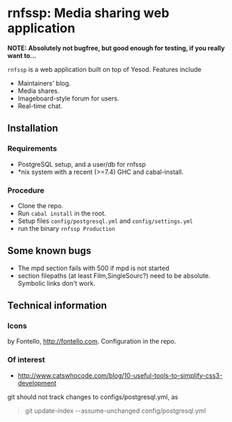 rnfssp: Media sharing web application
=====================================

**NOTE: Absolutely not bugfree, but good enough for testing, if you really want
to...**

`rnfssp` is a web application built on top of Yesod. Features include

* Maintainers' blog.
* Media shares.
* Imageboard-style forum for users.
* Real-time chat.

Installation
------------

### Requirements

- PostgreSQL setup, and a user/db for rnfssp
- *nix system with a recent (>=7.4) GHC and cabal-install.

### Procedure

- Clone the repo.
- Run `cabal install` in the root.
- Setup files `config/postgresql.yml` and `config/settings.yml`
- run the binary `rnfssp Production`


Some known bugs
---------------

* The mpd section fails with 500 if mpd is not started
* section filepaths (at least Film,SingleSourc?) need to be absolute.
  Symbolic links don't work.

Technical information
---------------------

### Icons

by Fontello, http://fontello.com. Configuration in the repo.

### Of interest

* http://www.catswhocode.com/blog/10-useful-tools-to-simplify-css3-development

git should not track changes to configs/postgresql.yml, as
> git update-index --assume-unchanged config/postgresql.yml
